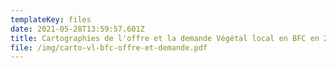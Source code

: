```yaml
---
templateKey: files
date: 2021-05-28T13:59:57.601Z
title: Cartographies de l'offre et la demande Végétal local en BFC en 2020
file: /img/carto-vl-bfc-offre-et-demande.pdf
---
```

